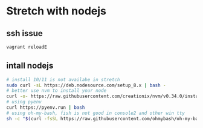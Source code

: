 # Stretch with nodejs

## ssh issue

```bash
vagrant reloadE
```

## intall nodejs

```bash
# install 10/11 is not availabe in stretch
sudo curl -sL https://deb.nodesource.com/setup_8.x | bash -
# better use nvm to install your node
curl -o- https://raw.githubusercontent.com/creationix/nvm/v0.34.0/install.sh | bash
# using pyenv
curl https://pyenv.run | bash
# using oh-my-bash, fish is not good in console2 and other win tty
sh -c "$(curl -fsSL https://raw.githubusercontent.com/ohmybash/oh-my-bash/master/tools/install.sh)"
```
